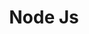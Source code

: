 ---
title: "Node Js"
description: "Node.js is an open-source, cross-platform, back-end JavaScript runtime environment that runs on the V8 engine and executes JavaScript code outside a web browser"
slug: "NodeJs"
image: "nodejs.jpg"
---